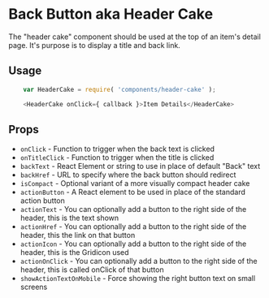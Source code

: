 Back Button aka Header Cake
===========================

The "header cake" component should be used at the top of an item's detail page. It's purpose is to display a title and back link.

## Usage

```js
	var HeaderCake = require( 'components/header-cake' );

	<HeaderCake onClick={ callback }>Item Details</HeaderCake>
```

## Props

* `onClick` - Function to trigger when the back text is clicked
* `onTitleClick` - Function to trigger when the title is clicked
* `backText` - React Element or string to use in place of default "Back" text
* `backHref` - URL to specify where the back button should redirect
* `isCompact` - Optional variant of a more visually compact header cake
* `actionButton` - A React element to be used in place of the standard action button
* `actionText` - You can optionally add a button to the right side of the header, this is the text shown
* `actionHref` - You can optionally add a button to the right side of the header, this the link on that button
* `actionIcon` - You can optionally add a button to the right side of the header, this is the Gridicon used
* `actionOnClick` - You can optionally add a button to the right side of the header, this is called onClick of that button
* `showActionTextOnMobile` - Force showing the right button text on small screens
